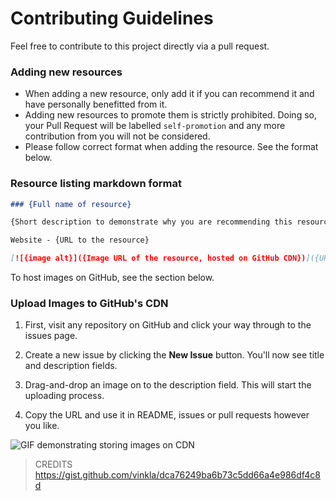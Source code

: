 # Contributing Guidelines

Feel free to contribute to this project directly via a pull request.


### Adding new resources

- When adding a new resource, only add it if you can recommend it and have personally benefitted from it.
- Adding new resources to promote them is strictly prohibited. Doing so, your Pull Request will be labelled `self-promotion` and any more contribution from you will not be considered.
- Please follow correct format when adding the resource. See the format below.


### Resource listing markdown format

```md
### {Full name of resource}

{Short description to demonstrate why you are recommending this resource}

Website - {URL to the resource}

[![{image alt}]({Image URL of the resource, hosted on GitHub CDN})]({URL to the resource})
```

To host images on GitHub, see the section below.


### Upload Images to GitHub's CDN

1. First, visit any repository on GitHub and click your way through to the issues page.

2. Create a new issue by clicking the **New Issue** button. You'll now see title and description fields. 

3. Drag-and-drop an image on to the description field. This will start the uploading process.

4. Copy the URL and use it in README, issues or pull requests however you like.

![GIF demonstrating storing images on CDN](https://user-images.githubusercontent.com/499192/57450172-1a955f80-725e-11e9-9fed-267179bdab15.gif)

> CREDITS https://gist.github.com/vinkla/dca76249ba6b73c5dd66a4e986df4c8d

